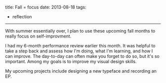 title: Fall = focus
date: 2013-08-18
tags:
- reflection
---

With summer essentially over, I plan to use these upcoming fall months to really focus on self-improvment.

I had my 6-month performance review earlier this month. It was helpful to take a step back and assess how I'm doing, what I'm learning, and how I can improve. The day-to-day can often make you forget to do so, but it's so important. Among my goals is to improve my visual design skills.

My upcoming projects include designing a new typeface and recording an EP.
